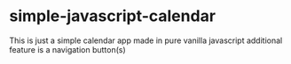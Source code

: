 # simple-javascript-calendar
This is just a simple calendar app made in pure vanilla javascript additional feature is a navigation button(s)
